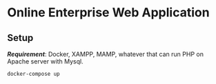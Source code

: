 # Online Enterprise Web Application

## Setup

***Requirement***: Docker, XAMPP, MAMP, whatever that can run PHP on Apache server with Mysql.

```
docker-compose up
```
